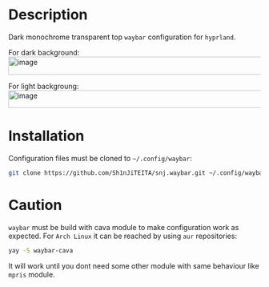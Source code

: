 # Description
Dark monochrome transparent top `waybar` configuration for `hyprland`.

For dark background: 
<img width="2561" height="36" alt="image" src="https://github.com/user-attachments/assets/6ed8aef1-0704-476a-ade6-45e4eec1576a" />

For light backgroung:
<img width="2562" height="35" alt="image" src="https://github.com/user-attachments/assets/d052b1ab-b279-41aa-9c5c-2ac4c4671fcf" />

# Installation
Configuration files must be cloned to `~/.config/waybar`:
```bash
git clone https://github.com/Sh1nJiTEITA/snj.waybar.git ~/.config/waybar
```


# Caution
`waybar` must be build with cava module to make configuration work as expected. For `Arch Linux` it can be reached by using `aur` repositories:
```bash
yay -S waybar-cava
```
It will work until you dont need some other module with same behaviour like `mpris` module.


